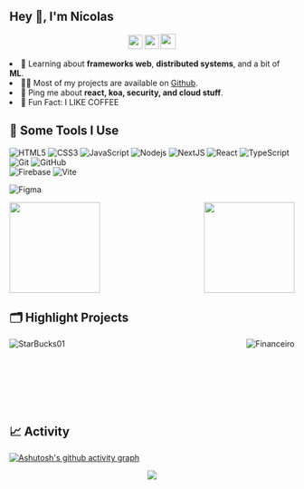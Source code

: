 <h2>Hey 👋, I'm Nicolas</a></h2>
<p align="center">
  <a href="mailto:nicolasvilmes@outlook.com"><img height="25" src = "https://img.shields.io/badge/gmail-c14438?&style=for-the-badge&logo=gmail&logoColor=white"></a>
  <a href="https://www.linkedin.com/in/nicolasvilmes/" target="https://www.linkedin.com/in/nicolasvilmes/"><img height="25" src = "https://img.shields.io/badge/-LinkedIn-0e76a8?style=for-the-badge&logo=Linkedin&logoColor=white"></a>
  <!-- <a href="" target="_blank"><img height="25" src = "https://img.shields.io/badge/Website-3b5998?style=for-the-badge&logo=google-chrome&logoColor=white"></a>
  <a href="https://twitter.com/" target="_blank"><img height="25" src = "https://img.shields.io/badge/-Twitter-00acee?style=for-the-badge&logo=Twitter&logoColor=white"></a> -->
  <a href="https://dev.to/" target="_blank"><img height="27" src = "https://img.shields.io/badge/DEV.TO-%230A0A0A.svg?&style=for-the-badge&logo=dev.to&logoColor=white"></a>

<!--
<img align="right" src="https://media1.giphy.com/media/13HgwGsXF0aiGY/giphy.gif" /> -->

<li>🧐 Learning about <strong>frameworks web</strong>, <strong>distributed systems</strong>, and a bit of <strong>ML</strong>.</li>
<li>👨‍💻 Most of my projects are available on <a href="https://github.com/NicolasVilmes">Github</a>.</li>
<li>💬 Ping me about <strong>react, koa, security, and cloud stuff</strong>.</li>
<li>🎉 Fun Fact: I LIKE COFFEE</li>
</ul>

<h2>🚀 Some Tools I Use</h2>


![HTML5](https://img.shields.io/badge/-HTML5-E34F26?style=flat-square&logo=html5&logoColor=white)
![CSS3](https://img.shields.io/badge/-CSS3-1572B6?style=flat-square&logo=css3)
![JavaScript](https://img.shields.io/badge/-JavaScript-F7DF1E?style=flat-square&logo=javascript&logoColor=black)
![Nodejs](https://img.shields.io/badge/-Nodejs-339933?style=flat-square&logo=Node.js&logoColor=white)
![NextJS](https://img.shields.io/badge/-Next.js-000000?style=flat-square&logo=next.js)
![React](https://img.shields.io/badge/-React-61DAFB?style=flat-square&logo=react&logoColor=black)
![TypeScript](https://img.shields.io/badge/-TypeScript-007ACC?style=flat-square&logo=typescript&logoColor=white)
![Git](https://img.shields.io/badge/-Git-black?style=flat-square&logo=git)
![GitHub](https://img.shields.io/badge/-GitHub-181717?style=flat-square&logo=github)\
![Firebase](https://img.shields.io/badge/-Firebase-FFCA28?style=flat-square&logo=firebase&logoColor=black)
![Vite](https://img.shields.io/badge/-Vite-181717?style=flat-square&logo=Vite)

![Figma](https://img.shields.io/badge/-Figma-F24E1E?style=flat-square&logo=figma&logoColor=white)


<section display="flex-inline">
 <img aling="left" height="160em" src="https://github-readme-stats.vercel.app/api?username=NicolasVilmes&bg_color=0D1117&title_color=f9826c&text_color=fdfdfd&icon_color=f9826c&show_icons=true&hide_border=true&&count_private=true&include_all_commits=true" />

  <img align="right" height="160em" src="https://github-readme-stats.vercel.app/api/top-langs/?username=NicolasVilmes&bg_color=0D1117&title_color=f9826c&text_color=fdfdfd&show_icons=true&hide_border=true&layout=compact" />
  </br>
  </section>

## 🗂️ Highlight Projects

<section display="flex-inline">
  
<a href="https://github.com/NicolasVilmes/Starbucks01">
  <img align="left" src="https://github-readme-stats.vercel.app/api/pin/?username=NicolasVilmes&repo=starbucks01&show_icons=true&line_height=27&title_color=6aa6f8&text_color=8a919a&icon_color=6aa6f8&bg_color=22272e" alt="StarBucks01" />
</a>

<a href="https://github.com/NicolasVilmes/financeiro">
  <img align="right" src="https://github-readme-stats.vercel.app/api/pin/?username=NicolasVilmes&repo=financeiro&show_icons=true&line_height=27&title_color=6aa6f8&text_color=8a919a&icon_color=6aa6f8&bg_color=22272e" alt="Financeiro" />
</a>
  </section>
  
  <br/>
  <br/>
  <br/>
  <br/>
  <br/>
  <br/>
  <br/>

## 📈 Activity

 [![Ashutosh's github activity graph](https://github-readme-activity-graph.cyclic.app/graph?username=NicolasVilmes&bg_color=0d1117&color=46abdc&line=46abd2&point=ffffff&area=true&hide_border=true)](https://github.com/ashutosh00710/github-readme-activity-graph)
  
<p align="center">
  <img src="https://capsule-render.vercel.app/api?type=waving&color=gradient&height=60&section=footer"/>
</p>


